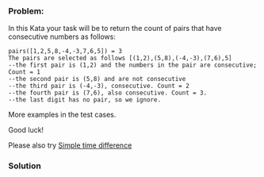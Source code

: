 ### Problem:
<p>In this Kata your task will be to return the count of pairs that have consecutive numbers as follows:</p>
<pre><code class="language-Haskell"><span class="hljs-title">pairs</span>([<span class="hljs-number">1</span>,<span class="hljs-number">2</span>,<span class="hljs-number">5</span>,<span class="hljs-number">8</span>,<span class="hljs-number">-4</span>,<span class="hljs-number">-3</span>,<span class="hljs-number">7</span>,<span class="hljs-number">6</span>,<span class="hljs-number">5</span>]) = <span class="hljs-number">3</span>
<span class="hljs-type">The</span> pairs are selected <span class="hljs-keyword">as</span> follows [(<span class="hljs-number">1</span>,<span class="hljs-number">2</span>),(<span class="hljs-number">5</span>,<span class="hljs-number">8</span>),(<span class="hljs-number">-4</span>,<span class="hljs-number">-3</span>),(<span class="hljs-number">7</span>,<span class="hljs-number">6</span>),<span class="hljs-number">5</span>]
<span class="hljs-comment">--the first pair is (1,2) and the numbers in the pair are consecutive; Count = 1</span>
<span class="hljs-comment">--the second pair is (5,8) and are not consecutive</span>
<span class="hljs-comment">--the third pair is (-4,-3), consecutive. Count = 2</span>
<span class="hljs-comment">--the fourth pair is (7,6), also consecutive. Count = 3. </span>
<span class="hljs-comment">--the last digit has no pair, so we ignore.</span></code></pre>
<p>More examples in the test cases. </p>
<p>Good luck!</p>
<p>Please also try <a href="https://www.codewars.com/kata/5b76a34ff71e5de9db0000f2" target="_blank">Simple time difference</a></p>

### Solution